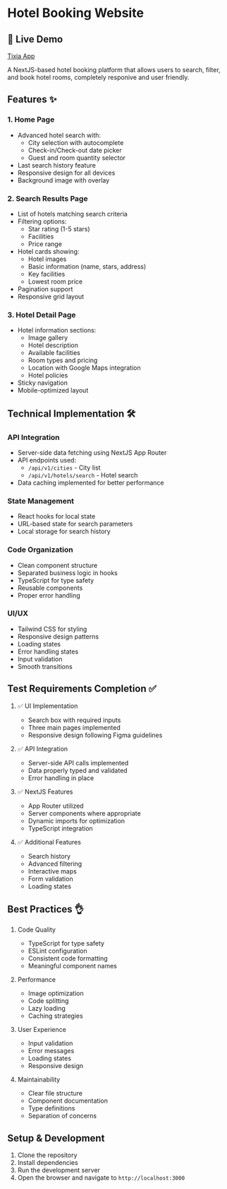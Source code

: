 # Hotel Booking Website

## 🚀 Live Demo
[Tixia App](https://tixia.vercel.app)

A NextJS-based hotel booking platform that allows users to search, filter, and book hotel rooms, completely responive and user friendly.

## Features ✨

### 1. Home Page
- Advanced hotel search with:
  - City selection with autocomplete
  - Check-in/Check-out date picker
  - Guest and room quantity selector
- Last search history feature
- Responsive design for all devices
- Background image with overlay

### 2. Search Results Page
- List of hotels matching search criteria
- Filtering options:
  - Star rating (1-5 stars)
  - Facilities
  - Price range
- Hotel cards showing:
  - Hotel images
  - Basic information (name, stars, address)
  - Key facilities
  - Lowest room price
- Pagination support
- Responsive grid layout

### 3. Hotel Detail Page
- Hotel information sections:
  - Image gallery
  - Hotel description
  - Available facilities
  - Room types and pricing
  - Location with Google Maps integration
  - Hotel policies
- Sticky navigation
- Mobile-optimized layout

## Technical Implementation 🛠

### API Integration
- Server-side data fetching using NextJS App Router
- API endpoints used:
  - `/api/v1/cities` - City list
  - `/api/v1/hotels/search` - Hotel search
- Data caching implemented for better performance

### State Management
- React hooks for local state
- URL-based state for search parameters
- Local storage for search history

### Code Organization
- Clean component structure
- Separated business logic in hooks
- TypeScript for type safety
- Reusable components
- Proper error handling

### UI/UX
- Tailwind CSS for styling
- Responsive design patterns
- Loading states
- Error handling states
- Input validation
- Smooth transitions

## Test Requirements Completion ✅

1. ✅ UI Implementation
   - Search box with required inputs
   - Three main pages implemented
   - Responsive design following Figma guidelines

2. ✅ API Integration
   - Server-side API calls implemented
   - Data properly typed and validated
   - Error handling in place

3. ✅ NextJS Features
   - App Router utilized
   - Server components where appropriate
   - Dynamic imports for optimization
   - TypeScript integration

4. ✅ Additional Features
   - Search history
   - Advanced filtering
   - Interactive maps
   - Form validation
   - Loading states

## Best Practices 👌

1. Code Quality
   - TypeScript for type safety
   - ESLint configuration
   - Consistent code formatting
   - Meaningful component names

2. Performance
   - Image optimization
   - Code splitting
   - Lazy loading
   - Caching strategies

3. User Experience
   - Input validation
   - Error messages
   - Loading states
   - Responsive design

4. Maintainability
   - Clear file structure
   - Component documentation
   - Type definitions
   - Separation of concerns

## Setup & Development

1. Clone the repository
2. Install dependencies
3. Run the development server
4. Open the browser and navigate to `http://localhost:3000`

